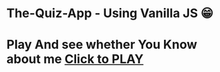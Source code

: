 # The-Quiz-App - Using Vanilla JS 😁
# Play And see whether You Know about me [Click to PLAY](https://diwanga.github.io/The-Quiz-App/)

